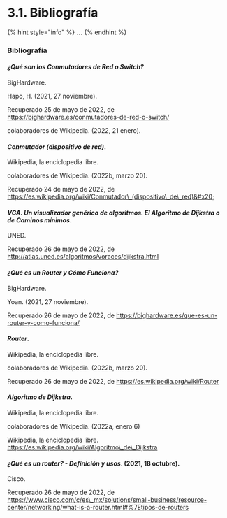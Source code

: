# 3.1. Bibliografía

{% hint style="info" %}
**...**
{% endhint %}

### Bibliografía



#### _¿Qué son los Conmutadores de Red o Switch?_

BigHardware.&#x20;

Hapo, H. (2021, 27 noviembre).&#x20;

Recuperado 25 de mayo de 2022, de https://bighardware.es/conmutadores-de-red-o-switch/

colaboradores de Wikipedia. (2022, 21 enero).&#x20;



#### _Conmutador (dispositivo de red)_.

Wikipedia, la enciclopedia libre.&#x20;

colaboradores de Wikipedia. (2022b, marzo 20).&#x20;

Recuperado 24 de mayo de 2022, de https://es.wikipedia.org/wiki/Conmutador\_(dispositivo\_de\_red)&#x20;



#### _VGA. Un visualizador genérico de algoritmos. El Algoritmo de Dijkstra o de Caminos mínimos_.

UNED.

&#x20;Recuperado 26 de mayo de 2022, de http://atlas.uned.es/algoritmos/voraces/dijkstra.html



#### _¿Qué es un Router y Cómo Funciona?_

BigHardware.&#x20;

Yoan. (2021, 27 noviembre).&#x20;

Recuperado 26 de mayo de 2022, de https://bighardware.es/que-es-un-router-y-como-funciona/



#### _Router_.&#x20;

Wikipedia, la enciclopedia libre.&#x20;

colaboradores de Wikipedia. (2022b, marzo 20).&#x20;

Recuperado 26 de mayo de 2022, de https://es.wikipedia.org/wiki/Router



#### _Algoritmo de Dijkstra_.

Wikipedia, la enciclopedia libre.&#x20;

colaboradores de Wikipedia. (2022a, enero 6)

&#x20;Wikipedia, la enciclopedia libre. https://es.wikipedia.org/wiki/Algoritmo\_de\_Dijkstra



#### _¿Qué es un router? - Definición y usos_. (2021, 18 octubre).&#x20;

Cisco.&#x20;

Recuperado 26 de mayo de 2022, de https://www.cisco.com/c/es\_mx/solutions/small-business/resource-center/networking/what-is-a-router.html#%7Etipos-de-routers
